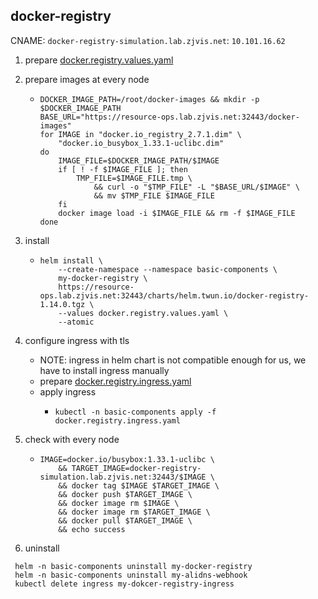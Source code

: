 ## docker-registry
CNAME: `docker-registry-simulation.lab.zjvis.net`: `10.101.16.62`

1. prepare [docker.registry.values.yaml](resources/docker.registry.values.yaml.md)
2. prepare images at every node
    * ```shell
      DOCKER_IMAGE_PATH=/root/docker-images && mkdir -p $DOCKER_IMAGE_PATH
      BASE_URL="https://resource-ops.lab.zjvis.net:32443/docker-images"
      for IMAGE in "docker.io_registry_2.7.1.dim" \
          "docker.io_busybox_1.33.1-uclibc.dim"
      do
          IMAGE_FILE=$DOCKER_IMAGE_PATH/$IMAGE
          if [ ! -f $IMAGE_FILE ]; then
              TMP_FILE=$IMAGE_FILE.tmp \
                  && curl -o "$TMP_FILE" -L "$BASE_URL/$IMAGE" \
                  && mv $TMP_FILE $IMAGE_FILE
          fi
          docker image load -i $IMAGE_FILE && rm -f $IMAGE_FILE
      done
      ```
3. install
    * ```shell
      helm install \
          --create-namespace --namespace basic-components \
          my-docker-registry \
          https://resource-ops.lab.zjvis.net:32443/charts/helm.twun.io/docker-registry-1.14.0.tgz \
          --values docker.registry.values.yaml \
          --atomic
      ```
4. configure ingress with tls
    * NOTE: ingress in helm chart is not compatible enough for us, we have to install ingress manually
    * prepare [docker.registry.ingress.yaml](resources/docker.registry.ingress.yaml.md)
    * apply ingress
        + ```shell
          kubectl -n basic-components apply -f docker.registry.ingress.yaml
          ```
5. check with every node
    * ```shell
      IMAGE=docker.io/busybox:1.33.1-uclibc \
          && TARGET_IMAGE=docker-registry-simulation.lab.zjvis.net:32443/$IMAGE \
          && docker tag $IMAGE $TARGET_IMAGE \
          && docker push $TARGET_IMAGE \
          && docker image rm $IMAGE \
          && docker image rm $TARGET_IMAGE \
          && docker pull $TARGET_IMAGE \
          && echo success
      ```
      
6. uninstall
  ```
   helm -n basic-components uninstall my-docker-registry
   helm -n basic-components uninstall my-alidns-webhook
   kubectl delete ingress my-dokcer-registry-ingress
   
